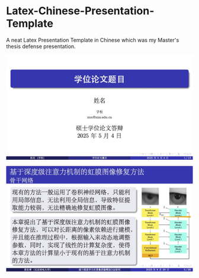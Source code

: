 # Latex-Chinese-Presentation-Template
A neat Latex Presentation Template in Chinese which was my Master's thesis defense presentation.
<p align="center">
<img src="/asset/page1.jpg">
</p>
<p align="center">
<img src="/asset/page5.jpg">
</p>
